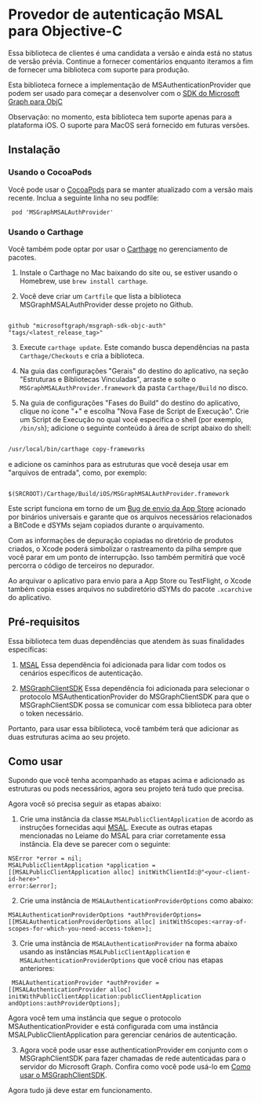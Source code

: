# Provedor de autenticação MSAL para Objective-C
Essa biblioteca de clientes é uma candidata a versão e ainda está no status de versão prévia. Continue a fornecer comentários enquanto iteramos a fim de fornecer uma biblioteca com suporte para produção.

Esta biblioteca fornece a implementação de MSAuthenticationProvider que podem ser usado para começar a desenvolver com o [SDK do Microsoft Graph para ObjC](https://github.com/microsoftgraph/msgraph-sdk-objc)

Observação: no momento, esta biblioteca tem suporte apenas para a plataforma iOS. O suporte para MacOS será fornecido em futuras versões.

## Instalação

### Usando o CocoaPods

Você pode usar o [CocoaPods](https://cocoapods.org/) para se manter atualizado com a versão mais recente. Inclua a seguinte linha no seu podfile:
  ``` 
   pod 'MSGraphMSALAuthProvider'
  ```


### Usando o Carthage


Você também pode optar por usar o [Carthage](https://github.com/Carthage/Carthage) no gerenciamento de pacotes.



1. Instale o Carthage no Mac baixando do site ou, se estiver usando o Homebrew, use `brew install carthage`.

2. Você deve criar um `Cartfile` que lista a biblioteca MSGraphMSALAuthProvider desse projeto no Github.



```

github "microsoftgraph/msgraph-sdk-objc-auth" "tags/<latest_release_tag>"

```



3. Execute `carthage update`. Este comando busca dependências na pasta `Carthage/Checkouts` e cria a biblioteca.

4. Na guia das configurações "Gerais" do destino do aplicativo, na seção "Estruturas e Bibliotecas Vinculadas", arraste e solte o `MSGraphMSALAuthProvider.framework` da pasta `Carthage/Build` no disco.

5. Na guia de configurações "Fases do Build" do destino do aplicativo, clique no ícone "+" e escolha "Nova Fase de Script de Execução". Crie um Script de Execução no qual você especifica o shell (por exemplo, `/bin/sh`); adicione o seguinte conteúdo à área de script abaixo do shell:



```sh

/usr/local/bin/carthage copy-frameworks

```



e adicione os caminhos para as estruturas que você deseja usar em "arquivos de entrada", como, por exemplo:



```

$(SRCROOT)/Carthage/Build/iOS/MSGraphMSALAuthProvider.framework

```

Este script funciona em torno de um [Bug de envio da App Store](http://www.openradar.me/radar?id=6409498411401216) acionado por binários universais e garante que os arquivos necessários relacionados a BitCode e dSYMs sejam copiados durante o arquivamento.



Com as informações de depuração copiadas no diretório de produtos criados, o Xcode poderá simbolizar o rastreamento da pilha sempre que você parar em um ponto de interrupção. Isso também permitirá que você percorra o código de terceiros no depurador.



Ao arquivar o aplicativo para envio para a App Store ou TestFlight, o Xcode também copia esses arquivos no subdiretório dSYMs do pacote `.xcarchive` do aplicativo.

## Pré-requisitos

Essa biblioteca tem duas dependências que atendem às suas finalidades específicas:

1. [MSAL](https://github.com/AzureAD/microsoft-authentication-library-for-objc) Essa dependência foi adicionada para lidar com todos os cenários específicos de autenticação.
    
2. [MSGraphClientSDK](https://github.com/microsoftgraph/msgraph-sdk-objc) Essa dependência foi adicionada para selecionar o protocolo MSAuthenticationProvider do MSGraphClientSDK para que o MSGraphClientSDK possa se comunicar com essa biblioteca para obter o token necessário.
        
Portanto, para usar essa biblioteca, você também terá que adicionar as duas estruturas acima ao seu projeto.

## Como usar

Supondo que você tenha acompanhado as etapas acima e adicionado as estruturas ou pods necessários, agora seu projeto terá tudo que precisa.

Agora você só precisa seguir as etapas abaixo:

1. Crie uma instância da classe `MSALPublicClientApplication` de acordo as instruções fornecidas aqui [MSAL](https://github.com/AzureAD/microsoft-authentication-library-for-objc). Execute as outras etapas mencionadas no Leiame do MSAL para criar corretamente essa instância. Ela deve se parecer com o seguinte:
```
NSError *error = nil;
MSALPublicClientApplication *application =
[[MSALPublicClientApplication alloc] initWithClientId:@"<your-client-id-here>"
error:&error];
```
2. Crie uma instância de `MSALAuthenticationProviderOptions` como abaixo:
```
MSALAuthenticationProviderOptions *authProviderOptions= [[MSALAuthenticationProviderOptions alloc] initWithScopes:<array-of-scopes-for-which-you-need-access-token>];
``` 

3. Crie uma instância de `MSALAuthenticationProvider` na forma abaixo usando as instâncias `MSALPublicClientApplication` e `MSALAuthenticationProviderOptions` que você criou nas etapas anteriores:
```
 MSALAuthenticationProvider *authProvider = [[MSALAuthenticationProvider alloc] initWithPublicClientApplication:publicClientApplication andOptions:authProviderOptions];
```
Agora você tem uma instância que segue o protocolo MSAuthenticationProvider e está configurada com uma instância MSALPublicClientApplication para gerenciar cenários de autenticação.
 
 3. Agora você pode usar esse authenticationProvider em conjunto com o MSGraphClientSDK para fazer chamadas de rede autenticadas para o servidor do Microsoft Graph. Confira como você pode usá-lo em [Como usar o MSGraphClientSDK](https://github.com/microsoftgraph/msgraph-sdk-objc#how-to-use-sdk).
 
Agora tudo já deve estar em funcionamento. 

